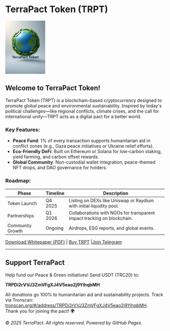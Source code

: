 # TerraPact Token (TRPT)

<img src="terrapact-logo.jpg" alt="TerraPact Logo" width="200" height="auto" style="max-width: 25%;">

## Welcome to TerraPact Token!

TerraPact Token (TRPT) is a blockchain-based cryptocurrency designed to promote global peace and environmental sustainability. Inspired by today's political challenges—like regional conflicts, climate crises, and the call for international unity—TRPT acts as a digital pact for a better world.

### Key Features:
- **Peace Fund**: 1% of every transaction supports humanitarian aid in conflict zones (e.g., Gaza peace initiatives or Ukraine relief efforts).
- **Eco-Friendly DeFi**: Built on Ethereum or Solana for low-carbon staking, yield farming, and carbon offset rewards.
- **Global Community**: Non-custodial wallet integration, peace-themed NFT drops, and DAO governance for holders.

### Roadmap:
| Phase | Timeline | Description |
|-------|----------|-------------|
| Token Launch | Q4 2025 | Listing on DEXs like Uniswap or Raydium with initial liquidity pool. |
| Partnerships | Q1 2026 | Collaborations with NGOs for transparent impact tracking on blockchain. |
| Community Growth | Ongoing | Airdrops, ESG reports, and global events. |

[Download Whitepaper (PDF)](https://raw.githubusercontent.com/TerraPact/TerraPact.github.io/main/TerraPact%20Token.pdf) | [Buy TRPT](https://dexscreener.com/search?q=TRPT) |[Join Telegram](https://t.me/TerraPact)

---
## Support TerraPact
Help fund our Peace & Green initiatives! Send USDT (TRC20) to:  

**TRPDi2rVVJ3ZmVFgXJ4V5eao2j9YihqbMH**  

All donations go 100% to humanitarian aid and sustainability projects. Track via Tronscan: [tronscan.org/#/address/TRPDi2rVVJ3ZmVFgXJ4V5eao2j9YihqbMH](https://tronscan.org/#/address/TRPDi2rVVJ3ZmVFgXJ4V5eao2j9YihqbMH).  
Thank you for joining the pact! 🌍

*© 2025 TerraPact. All rights reserved. Powered by GitHub Pages.*
